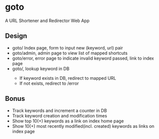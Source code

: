 # goto
A URL Shortener and Redirector Web App

## Design
- goto/ Index page, form to input new (keyword, url) pair
- goto/admin, admin page to view list of mapped shortcuts
- goto/error, error page to indicate invalid keyword passed, link to index page
- goto/<keyword>, lookup keyword in DB
  - If keyword exists in DB, redirect to mapped URL
  - If not exists, redirect to <hostname>/error

## Bonus
- Track keywords and increment a counter in DB
- Track keyword creation and modification times
- Show top 10(+) keywords as a link on index home page
- Show 10(+) most recently modified(incl. created) keywords as links on index page
